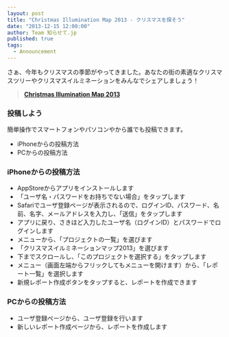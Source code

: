 ```yaml
---
layout: post
title: "Christmas Illumination Map 2013 - クリスマスを探そう"
date: "2013-12-15 12:00:00"
author: Team 知らせて.jp
published: true
tags: 
  - Announcement
---
```


さぁ、今年もクリスマスの季節がやってきました。あなたの街の素適なクリスマスツリーやクリスマスイルミネーションをみんなでシェアしましょう！

> **[Christmas Illumination Map 2013][1]** 

<!-- Read More -->

### 投稿しよう

簡単操作でスマートフォンやパソコンやから誰でも投稿できます。

* iPhoneからの投稿方法
* PCからの投稿方法

### iPhoneからの投稿方法

* AppStoreからアプリをインストールします
* 「ユーザ名・パスワードをお持ちでない場合」をタップします
* Safariでユーザ登録ページが表示されるので、ログインID、パスワード、名前、名字、メールアドレスを入力し、「送信」をタップします
* アプリに戻り、さきほど入力したユーザ名（ログインID）とパスワードでログインします
* メニューから、「プロジェクトの一覧」を選びます
* 「クリスマスイルミネーションマップ2013」を選びます
* 下までスクロールし、「このプロジェクトを選択する」をタップします
* メニュー（画面左端からフリックしてもメニューを開けます）から、「レポート一覧」を選択します
* 新規レポート作成ボタンをタップすると、レポートを作成できます

### PCからの投稿方法

* ユーザ登録ページから、ユーザ登録を行います
* 新しいレポート作成ページから、レポートを作成します

[1]: http://christmas2013.shirasete.jp